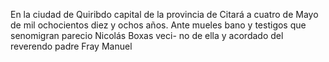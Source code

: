 En la ciudad de Quiribdo capital de la provincia de Citará a cuatro de Mayo de mil ochocientos diez y ochos años. Ante mueles bano y testigos que senomigran parecio Nicolás Boxas veci- no de ella y acordado del reverendo padre Fray Manuel